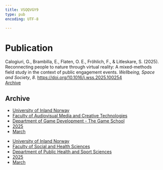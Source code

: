 ```yaml
---
title: VSQQVGY9
type: pub
encoding: UTF-8

---
```

<h1>Publication</h1>
<article id="csl-bib-container-VSQQVGY9" class="csl-bib-container">
  <div class="csl-bib-body"> <div class="csl-entry">Calogiuri, G., Brambilla, E., Flaten, O. E., Fröhlich, F., &#38; Litleskare, S. (2025). Reconnecting people to nature through virtual reality: A mixed-methods field study in the context of public engagement events. <i>Wellbeing, Space and Society</i>, <i>8</i>. <a href="https://doi.org/10.1016/j.wss.2025.100254">https://doi.org/10.1016/j.wss.2025.100254</a></div> </div>
  <div class="csl-bib-buttons">
    <a href="#taxonomy-article-VSQQVGY9" alt="archive" class="csl-bib-button">Archive</a>
  </div>
  <div id="csl-bib-meta-container-VSQQVGY9"></div>
</article>
<div id="csl-bib-meta-VSQQVGY9" class="csl-bib-meta">
  <article id="taxonomy-article-VSQQVGY9" class="taxonomy-article">
    <h1>Archive</h1>
    <ul>
      <li><a href="{{< params subfolder >}}en/archive/?key=3DCRN523">University of Inland Norway</a></li>
      <li><a href="{{< params subfolder >}}en/archive/?key=8XUDF4FD">Faculty of Audiovisual Media and Creative Technologies</a></li>
      <li><a href="{{< params subfolder >}}en/archive/?key=BG42VG37">Department of Game Development - The Game School</a></li>
      <li><a href="{{< params subfolder >}}en/archive/?key=JSAUM7WQ">2025</a></li>
      <li><a href="{{< params subfolder >}}en/archive/?key=2PKXLFHS">March</a></li>
    </ul>
    <ul>
      <li><a href="{{< params subfolder >}}en/archive/?key=3DCRN523">University of Inland Norway</a></li>
      <li><a href="{{< params subfolder >}}en/archive/?key=IDKFS3MX">Faculty of Social and Health Sciences</a></li>
      <li><a href="{{< params subfolder >}}en/archive/?key=FJXE3Z8X">Department of Public Health and Sport Sciences</a></li>
      <li><a href="{{< params subfolder >}}en/archive/?key=WUPQIYUL">2025</a></li>
      <li><a href="{{< params subfolder >}}en/archive/?key=QGAWL9AP">March</a></li>
    </ul>
  </article>
</div>
